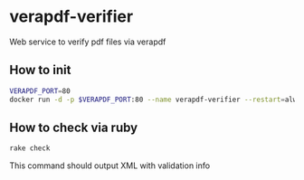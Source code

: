 # verapdf-verifier

Web service to verify pdf files via verapdf

## How to init

```bash
VERAPDF_PORT=80
docker run -d -p $VERAPDF_PORT:80 --name verapdf-verifier --restart=always onlyoffice/verapdf-verifier
```

## How to check via ruby

```ruby
rake check
```

This command should output XML with validation info
